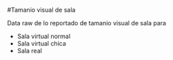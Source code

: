 #Tamanio visual de sala

Data raw de lo reportado de tamanio visual de sala para
- Sala virtual normal
- Sala virtual chica
- Sala real
